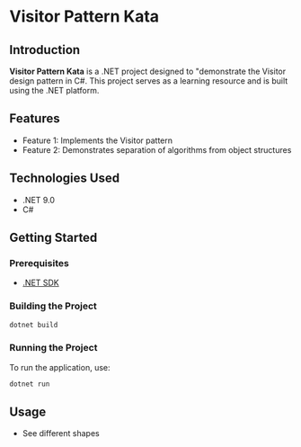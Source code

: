 ﻿# Visitor Pattern Kata

## Introduction

**Visitor Pattern Kata** is a .NET project designed to "demonstrate the Visitor design pattern in C#. 
This project serves as a learning resource and is built using the .NET platform.

## Features

- Feature 1: Implements the Visitor pattern
- Feature 2: Demonstrates separation of algorithms from object structures

## Technologies Used

- .NET 9.0
- C#

## Getting Started

### Prerequisites

- [.NET SDK](https://dotnet.microsoft.com/download)

### Building the Project

```sh
dotnet build
```

### Running the Project

To run the application, use:
```sh
dotnet run
```

## Usage

- See different shapes 

